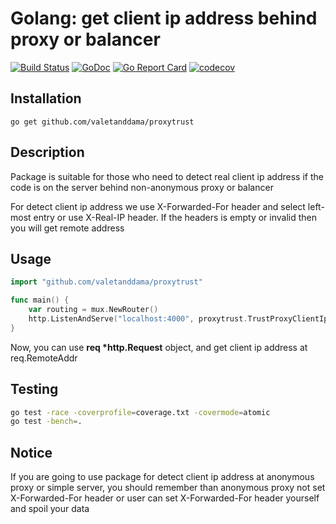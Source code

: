 # Golang: get client ip address behind proxy or balancer

[![Build Status](https://api.travis-ci.org/valetanddama/trust-proxy.svg?branch=master)](https://travis-ci.org/valetanddama/trust-proxy)
[![GoDoc](https://godoc.org/github.com/valetanddama/trust-proxy?status.svg)](https://godoc.org/github.com/valetanddama/trust-proxy)
[![Go Report Card](https://goreportcard.com/badge/github.com/valetanddama/trust-proxy)](https://goreportcard.com/report/github.com/valetanddama/trust-proxy)
[![codecov](https://codecov.io/gh/valetanddama/trust-proxy/branch/master/graph/badge.svg)](https://codecov.io/gh/valetanddama/trust-proxy)

## Installation

```
go get github.com/valetanddama/proxytrust
```

## Description
Package is suitable for those who need to detect real client ip address if the code is on the server behind non-anonymous proxy or balancer

For detect client ip address we use X-Forwarded-For header and select left-most entry or use X-Real-IP header. If the headers is empty or invalid then you will get remote address

## Usage
```go
import "github.com/valetanddama/proxytrust"

func main() {
    var routing = mux.NewRouter()
    http.ListenAndServe("localhost:4000", proxytrust.TrustProxyClientIp(routing))
}
```

Now, you can use **req \*http.Request** object, and get client ip address at req.RemoteAddr

## Testing
```bash
go test -race -coverprofile=coverage.txt -covermode=atomic
go test -bench=.
```

## Notice
If you are going to use package for detect client ip address at anonymous proxy or simple server, you should remember than anonymous proxy not set X-Forwarded-For header or user can set X-Forwarded-For header yourself and spoil your data
